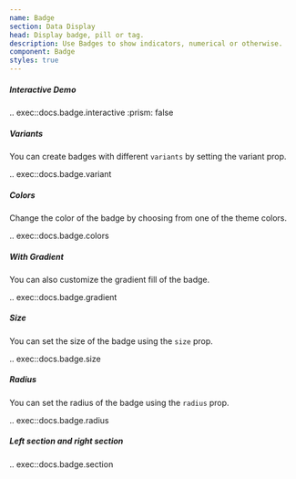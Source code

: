 ```yaml
---
name: Badge
section: Data Display
head: Display badge, pill or tag.
description: Use Badges to show indicators, numerical or otherwise.
component: Badge
styles: true
---
```


##### Interactive Demo

.. exec::docs.badge.interactive
    :prism: false

##### Variants

You can create badges with different `variants` by setting the variant prop.

.. exec::docs.badge.variant

##### Colors

Change the color of the badge by choosing from one of the theme colors.

.. exec::docs.badge.colors

##### With Gradient

You can also customize the gradient fill of the badge.

.. exec::docs.badge.gradient

##### Size

You can set the size of the badge using the `size` prop.

.. exec::docs.badge.size

##### Radius

You can set the radius of the badge using the `radius` prop.

.. exec::docs.badge.radius

##### Left section and right section

.. exec::docs.badge.section
